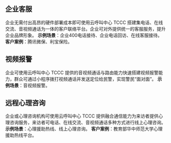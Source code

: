 ## 企业客服
企业无需付出高昂的硬件部署成本即可使用云呼叫中心 TCCC 搭建集电话、在线交流、音视频通话为一体的客户联络平台。企业可对外提供统一的客服服务，提升企业品牌形象。
**示例场景**：企业400电话接待、企业电话回访、在线客服接待。
**客户案例**：腾讯微保、利宝保险。

## 视频报警
企业可使用云呼叫中心 TCCC 提供的音视频通话与路由能力快速搭建视频报警能力，群众可通过小程序拨打视频通话并发送定位给民警，实现警民“面对面”。
**示例场景**：音视频报警。

## 远程心理咨询
企业或心理咨询机构可使用云呼叫中心 TCCC 提供融合通信能力为来访者提供心理咨询服务，来访者可电话、在线交流、音视频通话多种方式进行线上心理咨询。
**示例场景**：心理援助热线、线上心理咨询。
**客户案例**：教育部华中师范大学心理援助热线平台。
